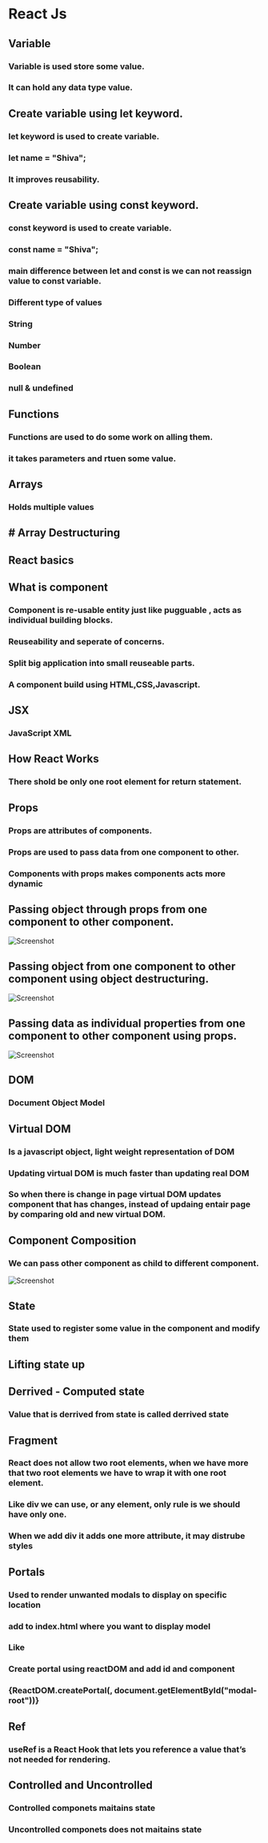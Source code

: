 # React Js
## Variable
### Variable is used store some value.
### It can hold any data type value.
## Create variable using let keyword.
### let keyword is used to create variable.
### let name = "Shiva";
### It improves reusability.
## Create variable using const keyword.
### const keyword is used to create variable.
### const name = "Shiva";
### main difference between let and const is we can not reassign value to const variable.
### Different type of values
### String
### Number
### Boolean
### null & undefined

## Functions
### Functions are used to do some work on alling them.
### it takes parameters and rtuen some value.

## Arrays
### Holds multiple values

## # Array Destructuring

## React basics
## What is component
### Component is re-usable entity just like pugguable , acts as individual building blocks.
### Reuseability and seperate of concerns.
### Split big application into small reuseable parts.
### A component build using HTML,CSS,Javascript.
## JSX
### JavaScript XML
## How React Works
### There shold be only one root element for return statement.
## Props
### Props are attributes of components.
### Props are used to pass data from one component to other.
### Components with props makes components acts more dynamic
## Passing object through props from one component to other component. 
![Screenshot](props-object.png)
## Passing object from one component to other component using object destructuring. 
![Screenshot](props-object-destructure.png)
## Passing data as individual properties from one component to other component using props.
![Screenshot](props-with-fields.png) 
## DOM
### Document Object Model
## Virtual DOM
### Is a javascript object, light weight representation of DOM
### Updating virtual DOM is much faster than updating real DOM 
### So when there is change in page virtual DOM updates component that has changes, instead of updaing entair page by comparing old and new virtual DOM.
## Component Composition
### We can pass other component as child to different component.
![Screenshot](child-components.png) 
## State
### State used to register some value in the component and modify them 
## Lifting state up
## Derrived - Computed state
### Value that is derrived from state is called derrived state
## Fragment
### React does not allow two root elements, when we have more that two root elements we have to wrap it with one root element.
### Like div we can use, or any element, only rule is we should have only one.
### When we add div it adds one more attribute, it may distrube styles 
## Portals
### Used to render unwanted modals to display on specific location
### add to index.html where you want to display model
### Like <div id="modal-root"></div>
### Create portal using reactDOM and add id and component
### {ReactDOM.createPortal(<ModalOverlay title={props.title}/>,  document.getElementById("modal-root"))}
## Ref
### useRef is a React Hook that lets you reference a value that’s not needed for rendering.
## Controlled and Uncontrolled
###  Controlled componets maitains state 
###  Uncontrolled componets does not maitains state 